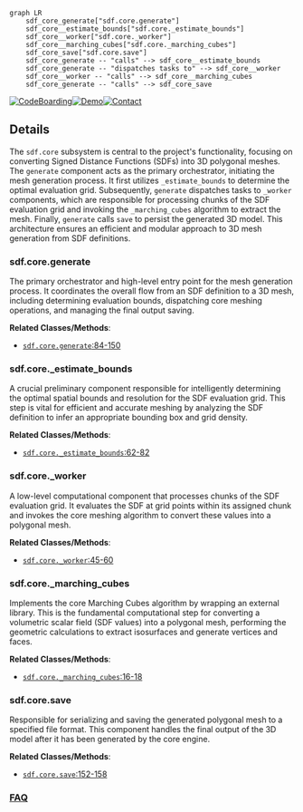 ```mermaid
graph LR
    sdf_core_generate["sdf.core.generate"]
    sdf_core__estimate_bounds["sdf.core._estimate_bounds"]
    sdf_core__worker["sdf.core._worker"]
    sdf_core__marching_cubes["sdf.core._marching_cubes"]
    sdf_core_save["sdf.core.save"]
    sdf_core_generate -- "calls" --> sdf_core__estimate_bounds
    sdf_core_generate -- "dispatches tasks to" --> sdf_core__worker
    sdf_core__worker -- "calls" --> sdf_core__marching_cubes
    sdf_core_generate -- "calls" --> sdf_core_save
```

[![CodeBoarding](https://img.shields.io/badge/Generated%20by-CodeBoarding-9cf?style=flat-square)](https://github.com/CodeBoarding/GeneratedOnBoardings)[![Demo](https://img.shields.io/badge/Try%20our-Demo-blue?style=flat-square)](https://www.codeboarding.org/demo)[![Contact](https://img.shields.io/badge/Contact%20us%20-%20contact@codeboarding.org-lightgrey?style=flat-square)](mailto:contact@codeboarding.org)

## Details

The `sdf.core` subsystem is central to the project's functionality, focusing on converting Signed Distance Functions (SDFs) into 3D polygonal meshes. The `generate` component acts as the primary orchestrator, initiating the mesh generation process. It first utilizes `_estimate_bounds` to determine the optimal evaluation grid. Subsequently, `generate` dispatches tasks to `_worker` components, which are responsible for processing chunks of the SDF evaluation grid and invoking the `_marching_cubes` algorithm to extract the mesh. Finally, `generate` calls `save` to persist the generated 3D model. This architecture ensures an efficient and modular approach to 3D mesh generation from SDF definitions.

### sdf.core.generate
The primary orchestrator and high-level entry point for the mesh generation process. It coordinates the overall flow from an SDF definition to a 3D mesh, including determining evaluation bounds, dispatching core meshing operations, and managing the final output saving.


**Related Classes/Methods**:

- <a href="https://github.com/fogleman/sdf/blob/main/sdf/core.py#L84-L150" target="_blank" rel="noopener noreferrer">`sdf.core.generate`:84-150</a>


### sdf.core._estimate_bounds
A crucial preliminary component responsible for intelligently determining the optimal spatial bounds and resolution for the SDF evaluation grid. This step is vital for efficient and accurate meshing by analyzing the SDF definition to infer an appropriate bounding box and grid density.


**Related Classes/Methods**:

- <a href="https://github.com/fogleman/sdf/blob/main/sdf/core.py#L62-L82" target="_blank" rel="noopener noreferrer">`sdf.core._estimate_bounds`:62-82</a>


### sdf.core._worker
A low-level computational component that processes chunks of the SDF evaluation grid. It evaluates the SDF at grid points within its assigned chunk and invokes the core meshing algorithm to convert these values into a polygonal mesh.


**Related Classes/Methods**:

- <a href="https://github.com/fogleman/sdf/blob/main/sdf/core.py#L45-L60" target="_blank" rel="noopener noreferrer">`sdf.core._worker`:45-60</a>


### sdf.core._marching_cubes
Implements the core Marching Cubes algorithm by wrapping an external library. This is the fundamental computational step for converting a volumetric scalar field (SDF values) into a polygonal mesh, performing the geometric calculations to extract isosurfaces and generate vertices and faces.


**Related Classes/Methods**:

- <a href="https://github.com/fogleman/sdf/blob/main/sdf/core.py#L16-L18" target="_blank" rel="noopener noreferrer">`sdf.core._marching_cubes`:16-18</a>


### sdf.core.save
Responsible for serializing and saving the generated polygonal mesh to a specified file format. This component handles the final output of the 3D model after it has been generated by the core engine.


**Related Classes/Methods**:

- <a href="https://github.com/fogleman/sdf/blob/main/sdf/core.py#L152-L158" target="_blank" rel="noopener noreferrer">`sdf.core.save`:152-158</a>




### [FAQ](https://github.com/CodeBoarding/GeneratedOnBoardings/tree/main?tab=readme-ov-file#faq)